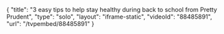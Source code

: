 {
    "title": "3 easy tips to help stay healthy during back to school from Pretty Prudent",
    "type": "solo",
    "layout": "iframe-static",
    "videoId": "88485891",
    "url": "\/tvpembed\/88485891"
}